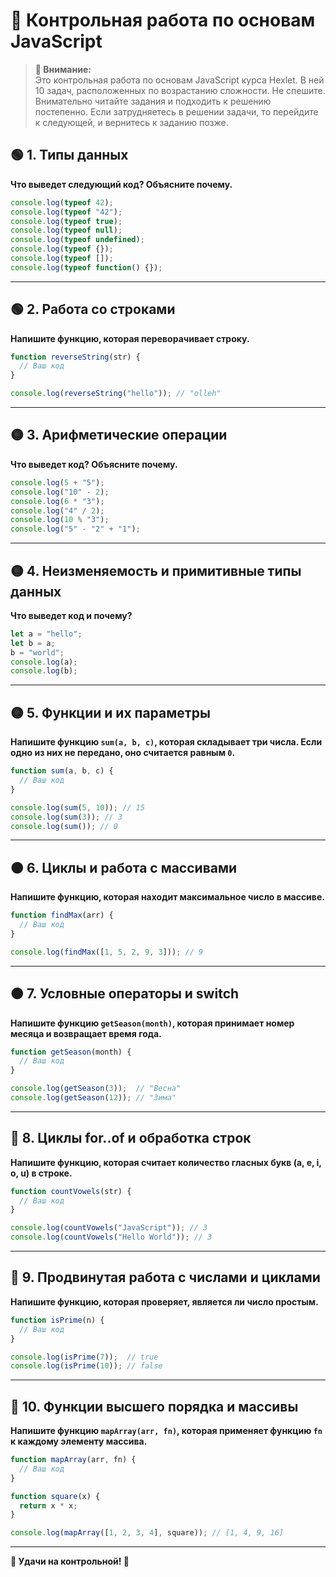 # 📌 Контрольная работа по основам JavaScript  

> **📅 Внимание:**  
> Это контрольная работа по основам JavaScript курса Hexlet. В ней 10 задач, расположенных по возрастанию сложности. 
> Не спешите. Внимательно читайте задания и подходить к решению постепенно. Если затрудняетесь в решении задачи, то перейдите к следующей, и вернитесь к заданию позже. 

## 🟢 1. Типы данных  

**Что выведет следующий код? Объясните почему.**  

```js
console.log(typeof 42);
console.log(typeof "42");
console.log(typeof true);
console.log(typeof null);
console.log(typeof undefined);
console.log(typeof {});
console.log(typeof []);
console.log(typeof function() {});
```

---

## 🟢 2. Работа со строками  

**Напишите функцию, которая переворачивает строку.**  

```js
function reverseString(str) {
  // Ваш код
}

console.log(reverseString("hello")); // "olleh"
```

---

## 🟡 3. Арифметические операции  

**Что выведет код? Объясните почему.**  

```js
console.log(5 + "5");  
console.log("10" - 2);  
console.log(6 * "3");  
console.log("4" / 2);  
console.log(10 % "3");  
console.log("5" - "2" + "1");
```

---

## 🟡 4. Неизменяемость и примитивные типы данных  

**Что выведет код и почему?**  

```js
let a = "hello";
let b = a;
b = "world";
console.log(a);  
console.log(b);
```

---

## 🟡 5. Функции и их параметры  

**Напишите функцию `sum(a, b, c)`, которая складывает три числа. Если одно из них не передано, оно считается равным `0`.**  

```js
function sum(a, b, c) {
  // Ваш код
}

console.log(sum(5, 10)); // 15  
console.log(sum(3)); // 3  
console.log(sum()); // 0  
```

---

## 🟠 6. Циклы и работа с массивами  

**Напишите функцию, которая находит максимальное число в массиве.**  

```js
function findMax(arr) {
  // Ваш код
}

console.log(findMax([1, 5, 2, 9, 3])); // 9
```

---

## 🟠 7. Условные операторы и switch  

**Напишите функцию `getSeason(month)`, которая принимает номер месяца и возвращает время года.**  

```js
function getSeason(month) {
  // Ваш код
}

console.log(getSeason(3));  // "Весна"
console.log(getSeason(12)); // "Зима"
```

---

## 🔵 8. Циклы for..of и обработка строк  

**Напишите функцию, которая считает количество гласных букв (a, e, i, o, u) в строке.**  

```js
function countVowels(str) {
  // Ваш код
}

console.log(countVowels("JavaScript")); // 3
console.log(countVowels("Hello World")); // 3
```

---

## 🔵 9. Продвинутая работа с числами и циклами  

**Напишите функцию, которая проверяет, является ли число простым.**  

```js
function isPrime(n) {
  // Ваш код
}

console.log(isPrime(7));  // true
console.log(isPrime(10)); // false
```

---

## 🔴 10. Функции высшего порядка и массивы  

**Напишите функцию `mapArray(arr, fn)`, которая применяет функцию `fn` к каждому элементу массива.**  

```js
function mapArray(arr, fn) {
  // Ваш код
}

function square(x) {
  return x * x;
}

console.log(mapArray([1, 2, 3, 4], square)); // [1, 4, 9, 16]
```

---

**📌 Удачи на контрольной! 🚀**
